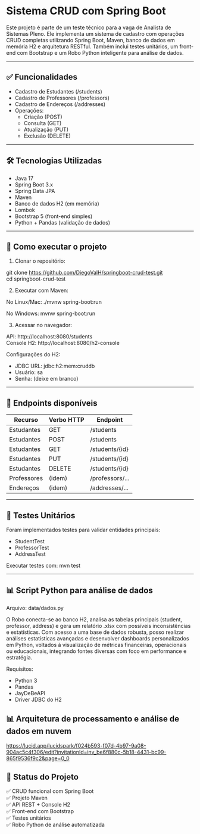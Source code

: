# Sistema CRUD com Spring Boot

Este projeto é parte de um teste técnico para a vaga de Analista de Sistemas Pleno. Ele implementa um sistema de cadastro com operações CRUD completas utilizando Spring Boot, Maven, banco de dados em memória H2 e arquitetura RESTful. Também inclui testes unitários, um front-end com Bootstrap e um
Robo Python inteligente para análise de dados.

---

## ✅ Funcionalidades

- Cadastro de Estudantes (/students)
- Cadastro de Professores (/professors)
- Cadastro de Endereços (/addresses)
- Operações:
  - Criação (POST)
  - Consulta (GET)
  - Atualização (PUT)
  - Exclusão (DELETE)

---

## 🛠 Tecnologias Utilizadas

- Java 17
- Spring Boot 3.x
- Spring Data JPA
- Maven
- Banco de dados H2 (em memória)
- Lombok
- Bootstrap 5 (front-end simples)
- Python + Pandas (validação de dados)

---

## 🚀 Como executar o projeto

1. Clonar o repositório:

git clone https://github.com/DiegoValH/springboot-crud-test.git  
cd springboot-crud-test

2. Executar com Maven:

No Linux/Mac:
./mvnw spring-boot:run

No Windows:
mvnw spring-boot:run

3. Acessar no navegador:

API: http://localhost:8080/students  
Console H2: http://localhost:8080/h2-console

Configurações do H2:
- JDBC URL: jdbc:h2:mem:cruddb
- Usuário: sa
- Senha: (deixe em branco)

---

## 🔁 Endpoints disponíveis

Recurso     | Verbo HTTP | Endpoint
------------|-------------|---------
Estudantes  | GET         | /students
Estudantes  | POST        | /students
Estudantes  | GET         | /students/{id}
Estudantes  | PUT         | /students/{id}
Estudantes  | DELETE      | /students/{id}
Professores | (idem)      | /professors/...
Endereços   | (idem)      | /addresses/...

---

## 🧪 Testes Unitários

Foram implementados testes para validar entidades principais:
- StudentTest
- ProfessorTest
- AddressTest

Executar testes com:
mvn test

---

## 📊 Script Python para análise de dados

Arquivo: data/dados.py

O Robo conecta-se ao banco H2, analisa as tabelas principais (student, professor, address) e gera um relatório .xlsx com possíveis inconsistências e estatísticas.
Com acesso a uma base de dados robusta, posso realizar análises estatísticas avançadas e desenvolver dashboards personalizados em Python, voltados à visualização de métricas financeiras, operacionais ou educacionais, integrando fontes diversas com foco em performance e estratégia.

Requisitos:
- Python 3
- Pandas
- JayDeBeAPI
- Driver JDBC do H2

## 📊 Arquitetura de processamento e análise de dados em nuvem
https://lucid.app/lucidspark/f024b593-f07d-4b97-9a08-904ac5c4f306/edit?invitationId=inv_be6f880c-5b18-4431-bc99-865f9536f9c2&page=0_0



## 📄 Status do Projeto

✅ CRUD funcional com Spring Boot  
✅ Projeto Maven  
✅ API REST + Console H2  
✅ Front-end com Bootstrap  
✅ Testes unitários  
✅ Robo Python de análise automatizada
